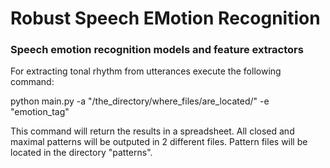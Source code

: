 # Robust Speech EMotion Recognition
### Speech emotion recognition models and feature extractors

For extracting tonal rhythm from utterances execute the following command:

python main.py -a "/the_directory/where_files/are_located/" -e "emotion_tag"


This command will return the results in a spreadsheet. All closed and maximal patterns will be outputed in 2 different files. Pattern files will be located in the directory "patterns".
